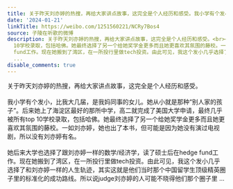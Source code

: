 ```yaml
---
title: 关于昨天刘亦婷的热搜，再给大家讲点故事，这完全是个人经历和感受。我小学有个发小，比我大几届，是我妈同事的女儿。她从小就是那种“别人家的孩子”。后来她上...
date: '2024-01-21'
linkTitle: https://weibo.com/1251560221/NCRy7Bos4
source: 子陵在听歌的微博
description: 关于昨天刘亦婷的热搜，再给大家讲点故事，这完全是个人经历和感受。<br><br>我小学有个发小，比我大几届，是我妈同事的女儿。她从小就是那种“别人家的孩子”。后来她上了海淀区最好的那所中学，高二就完成了美国大学申请，最终几乎被所有top
  10学校录取，包括哈佛。她最终选择了另一个给她奖学金更多而且她更喜欢其氛围的藤校。一如刘亦婷，她也出了本书，但可能是因为她没有演过电视剧，所以没有刘亦婷有名。<br><br>她后来大学也选择了跟刘亦婷一样的数学/经济学，读了硕士后在hedge
  fund工作。现在她搬到了湾区，在一所投行里做tech投资。由此可见，我这个发小几乎选择了和刘亦婷一样的人生轨迹，其实这就是他们当时那个中国留学生顶级精英圈子里的标准化的成功路线。所以说judge刘亦婷的人可能不晓得他们那个圈子里
  ...
disable_comments: true
---
```

关于昨天刘亦婷的热搜，再给大家讲点故事，这完全是个人经历和感受。<br><br>我小学有个发小，比我大几届，是我妈同事的女儿。她从小就是那种“别人家的孩子”。后来她上了海淀区最好的那所中学，高二就完成了美国大学申请，最终几乎被所有top 10学校录取，包括哈佛。她最终选择了另一个给她奖学金更多而且她更喜欢其氛围的藤校。一如刘亦婷，她也出了本书，但可能是因为她没有演过电视剧，所以没有刘亦婷有名。<br><br>她后来大学也选择了跟刘亦婷一样的数学/经济学，读了硕士后在hedge fund工作。现在她搬到了湾区，在一所投行里做tech投资。由此可见，我这个发小几乎选择了和刘亦婷一样的人生轨迹，其实这就是他们当时那个中国留学生顶级精英圈子里的标准化的成功路线。所以说judge刘亦婷的人可能不晓得他们那个圈子里 ...